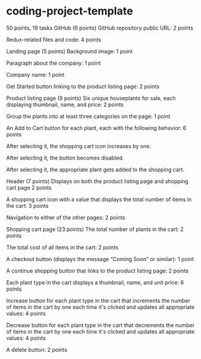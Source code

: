 # coding-project-template
50 points, 19 tasks
GitHub (6 points)
GitHub repository public URL: 2 points

Redux-related files and code: 4 points

Landing page (5 points)
Background image: 1 point

Paragraph about the company: 1 point

Company name: 1 point

Get Started button linking to the product listing page: 2 points

Product listing page (9 points)
Six unique houseplants for sale, each displaying thumbnail, name, and price: 2 points

Group the plants into at least three categories on the page: 1 point

An Add to Cart button for each plant, each with the following behavior: 6 points

After selecting it, the shopping cart icon increases by one.

After selecting it, the button becomes disabled.

After selecting it, the appropriate plant gets added to the shopping cart.

Header (7 points)
Displays on both the product listing page and shopping cart page 2 points

A shopping cart icon with a value that displays the total number of items in the cart: 3 points

Navigation to either of the other pages: 2 points

Shopping cart page (23 points)
The total number of plants in the cart: 2 points

The total cost of all items in the cart: 2 points

A checkout button (displays the message “Coming Soon” or similar): 1 point

A continue shopping button that links to the product listing page: 2 points

Each plant type in the cart displays a thumbnail, name, and unit price: 6 points

Increase button for each plant type in the cart that increments the number of items in the cart by one each time it's clicked and updates all appropriate values: 4 points

Decrease button for each plant type in the cart that decrements the number of items in the cart by one each time it's clicked and updates all appropriate values: 4 points

A delete button: 2 points
